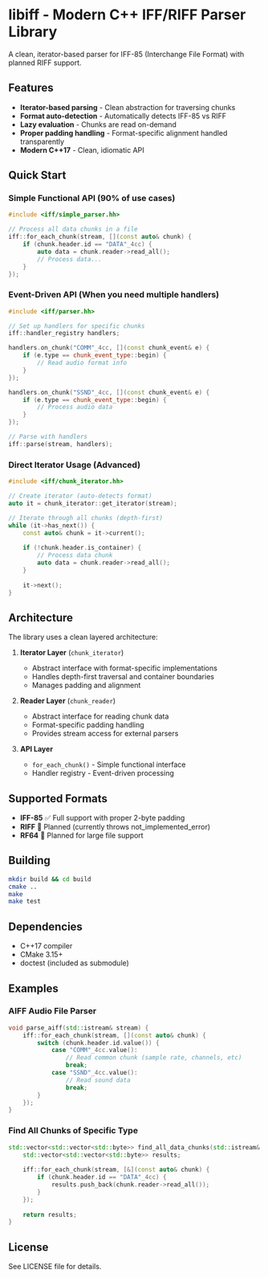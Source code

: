 # libiff - Modern C++ IFF/RIFF Parser Library

A clean, iterator-based parser for IFF-85 (Interchange File Format) with planned RIFF support.

## Features

- **Iterator-based parsing** - Clean abstraction for traversing chunks
- **Format auto-detection** - Automatically detects IFF-85 vs RIFF
- **Lazy evaluation** - Chunks are read on-demand
- **Proper padding handling** - Format-specific alignment handled transparently
- **Modern C++17** - Clean, idiomatic API

## Quick Start

### Simple Functional API (90% of use cases)

```cpp
#include <iff/simple_parser.hh>

// Process all data chunks in a file
iff::for_each_chunk(stream, [](const auto& chunk) {
    if (chunk.header.id == "DATA"_4cc) {
        auto data = chunk.reader->read_all();
        // Process data...
    }
});
```

### Event-Driven API (When you need multiple handlers)

```cpp
#include <iff/parser.hh>

// Set up handlers for specific chunks
iff::handler_registry handlers;

handlers.on_chunk("COMM"_4cc, [](const chunk_event& e) {
    if (e.type == chunk_event_type::begin) {
        // Read audio format info
    }
});

handlers.on_chunk("SSND"_4cc, [](const chunk_event& e) {
    if (e.type == chunk_event_type::begin) {
        // Process audio data
    }
});

// Parse with handlers
iff::parse(stream, handlers);
```

### Direct Iterator Usage (Advanced)

```cpp
#include <iff/chunk_iterator.hh>

// Create iterator (auto-detects format)
auto it = chunk_iterator::get_iterator(stream);

// Iterate through all chunks (depth-first)
while (it->has_next()) {
    const auto& chunk = it->current();
    
    if (!chunk.header.is_container) {
        // Process data chunk
        auto data = chunk.reader->read_all();
    }
    
    it->next();
}
```

## Architecture

The library uses a clean layered architecture:

1. **Iterator Layer** (`chunk_iterator`)
   - Abstract interface with format-specific implementations
   - Handles depth-first traversal and container boundaries
   - Manages padding and alignment

2. **Reader Layer** (`chunk_reader`)  
   - Abstract interface for reading chunk data
   - Format-specific padding handling
   - Provides stream access for external parsers

3. **API Layer**
   - `for_each_chunk()` - Simple functional interface
   - Handler registry - Event-driven processing

## Supported Formats

- **IFF-85** ✅ Full support with proper 2-byte padding
- **RIFF** 🚧 Planned (currently throws not_implemented_error)
- **RF64** 🚧 Planned for large file support

## Building

```bash
mkdir build && cd build
cmake ..
make
make test
```

## Dependencies

- C++17 compiler
- CMake 3.15+
- doctest (included as submodule)

## Examples

### AIFF Audio File Parser

```cpp
void parse_aiff(std::istream& stream) {
    iff::for_each_chunk(stream, [](const auto& chunk) {
        switch (chunk.header.id.value()) {
            case "COMM"_4cc.value():
                // Read common chunk (sample rate, channels, etc)
                break;
            case "SSND"_4cc.value():
                // Read sound data
                break;
        }
    });
}
```

### Find All Chunks of Specific Type

```cpp
std::vector<std::vector<std::byte>> find_all_data_chunks(std::istream& stream) {
    std::vector<std::vector<std::byte>> results;
    
    iff::for_each_chunk(stream, [&](const auto& chunk) {
        if (chunk.header.id == "DATA"_4cc) {
            results.push_back(chunk.reader->read_all());
        }
    });
    
    return results;
}
```

## License

See LICENSE file for details.